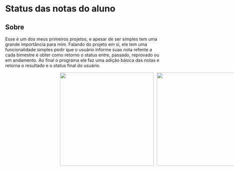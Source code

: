 # Status das notas do aluno

## Sobre
Esse é um dos meus primeiros projetos, e apesar de ser simples tem uma grande importância para mim. Falando do projeto em si, ele tem uma funcionalidade
simples pedir que o usuário informe suas nota refente a cada bimestre é obter como retorno o status entre, passado, reprovado ou em andamento. Ao final o programa ele
faz uma adição básica das notas e retorna o resultado e o status final do usuário.

<div style="width:100vw;display:flex;justify-content:center; gap:10px;flex-wrap:wrap;">
  
<img style="width:300px;"  src="https://github.com/GabryelSilvah/7DaysOfCode/assets/139282381/7960bad4-32cc-4250-be87-8b0630c6d2b2">

  <img style="width:300px" src="https://github.com/GabryelSilvah/7DaysOfCode/assets/139282381/b66deea8-794d-4480-9846-6efdaefacb8f">
  
</div>
